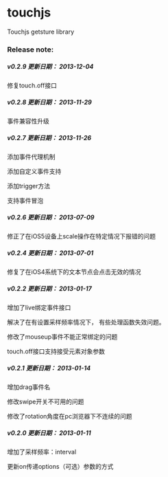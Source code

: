 touchjs
=======

Touchjs getsture library

### Release note:

##### v0.2.9 更新日期： 2013-12-04

修复touch.off接口

##### v0.2.8 更新日期： 2013-11-29

事件兼容性升级

##### v0.2.7 更新日期： 2013-11-26

添加事件代理机制

添加自定义事件支持

添加trigger方法

支持事件冒泡

##### v0.2.6 更新日期： 2013-07-09

修正了在iOS5设备上scale操作在特定情况下报错的问题

##### v0.2.4 更新日期： 2013-07-01

修复了在iOS4系统下的文本节点会点击无效的情况

##### v0.2.2 更新日期： 2013-01-17

增加了live绑定事件接口

解决了在有设置采样频率情况下， 有些处理函数失效问题。

修改了mouseup事件不能正常绑定的问题

touch.off接口支持接受元素对象参数

##### v0.2.1 更新日期： 2013-01-14

增加drag事件名

修改swipe开关不可用的问题

修改了rotation角度在pc浏览器下不连续的问题

##### v0.2.0 更新日期： 2013-01-11

增加了采样频率：interval

更新on传递options（可选）参数的方式
